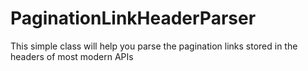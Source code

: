 PaginationLinkHeaderParser
==========================

This simple class will help you parse the pagination links stored in the headers of most modern APIs
